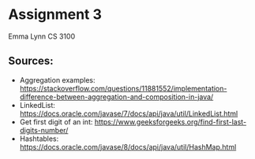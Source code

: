 # Assignment 3
Emma Lynn
CS 3100

## Sources:
* Aggregation examples: https://stackoverflow.com/questions/11881552/implementation-difference-between-aggregation-and-composition-in-java/
* LinkedList: https://docs.oracle.com/javase/7/docs/api/java/util/LinkedList.html
* Get first digit of an int: https://www.geeksforgeeks.org/find-first-last-digits-number/
* Hashtables: https://docs.oracle.com/javase/8/docs/api/java/util/HashMap.html


